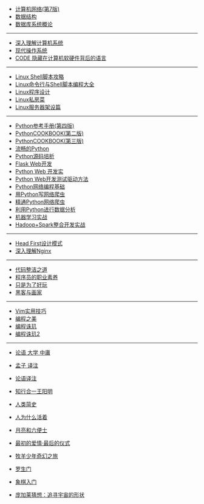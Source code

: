 - [计算机网络(第7版)]()
- [数据结构]()
- [数据库系统概论]()
___

- [深入理解计算机系统]()
- [现代操作系统]()
- [CODE 隐藏在计算机软硬件背后的语言]()
___

- [Linux Shell脚本攻略]()
- [Linux命令行与Shell脚本编程大全]()
- [Linux程序设计]()
- [Linux私房菜]()
- [Linux服务器架设篇]()

___
- [Python参考手册(第四版)]()
- [PythonCOOKBOOK(第二版) ]()
- [PythonCOOKBOOK(第三版) ]()
- [流畅的Python]()
- [Python源码培析]()
- [Flask Web开发]()
- [Python Web 开发实]()
- [Python Web开发测试驱动方法]()
- [Python网络编程基础]()
- [用Python写网络爬虫]()
- [精通Python网络爬虫]()
- [利用Python进行数据分析]()
- [机器学习实战]()
- [Hadoop+Spark整合开发实战]()
___

- [Head First设计模式]()
- [深入理解Nginx]()
___
- [代码整洁之道]()
- [程序员的职业素养](/程序员的职业素养.md)
- [只是为了好玩]()
- [黑客与画家]()
___

- [Vim实用技巧]()
- [编程之美]()
- [编程诛玑]()
- [编程诛玑2]()

___

- [论语 大学 中庸]()
- [孟子 译注]()
- [论语译注]()
- [知行合一王阳明]()
- [人类简史]()
- [人为什么活着]()
- [月亮和六便士]()
- [最初的爱情·最后的仪式]()
- [牧羊少年奇幻之旅]()
- [罗生门]()
- [象棋入门]()


- [庞加莱猜想：追寻宇宙的形状]()